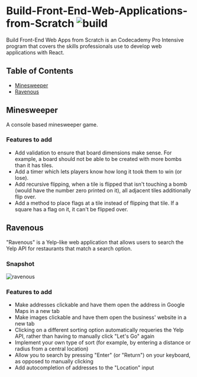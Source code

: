 # Build-Front-End-Web-Applications-from-Scratch ![build](https://img.shields.io/wercker/ci/wercker/docs.svg)

Build Front-End Web Apps from Scratch is an Codecademy Pro Intensive program that covers the skills professionals use to develop web applications with React. 

## Table of Contents

- [Minesweeper](#minesweeper)
- [Ravenous](#ravenous)

<a name="minesweeper"/>

## Minesweeper
A console based minesweeper game.

### Features to add
* Add validation to ensure that board dimensions make sense. For example, a board should not be able to be created with more bombs than it has tiles.
* Add a timer which lets players know how long it took them to win (or lose).
* Add recursive flipping, when a tile is flipped that isn't touching a bomb (would have the number zero printed on it), all adjacent tiles additionally flip over.
* Add a method to place flags at a tile instead of flipping that tile. If a square has a flag on it, it can't be flipped over.

<a name="ravenous"/>

## Ravenous
"Ravenous" is a Yelp-like web application that allows users to search the Yelp API for restaurants that match a search option.

### Snapshot
![ravenous](https://github.com/fengvyi/Build-Front-End-Web-Applications-from-Scratch/blob/master/Codecademy_Pro_Intensive/projects/ravenous/Screen%20Shot%202018-05-04%20at%2010.20.56%20PM.png)

### Features to add
* Make addresses clickable and have them open the address in Google Maps in a new tab
* Make images clickable and have them open the business' website in a new tab
* Clicking on a different sorting option automatically requeries the Yelp API, rather than having to manually click "Let's Go" again
* Implement your own type of sort (for example, by entering a distance or radius from a central location)
* Allow you to search by pressing "Enter" (or "Return") on your keyboard, as opposed to manually clicking
* Add autocompletion of addresses to the "Location" input
